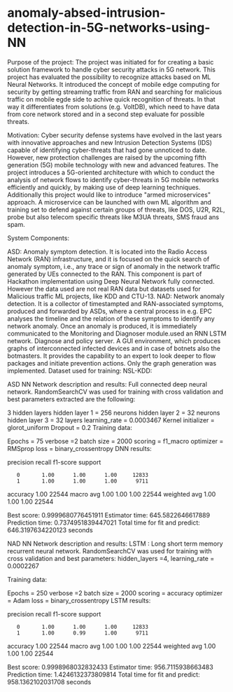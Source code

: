 # anomaly-absed-intrusion-detection-in-5G-networks-using-NN



Purpose of the project: The project was initiated for for creating a basic solution framework to handle cyber security attacks in 5G network. This project has evaluated the possibility to recognize attacks based on ML Neural Networks. It introduced the concept of mobile edge computing for security by getting streaming traffic from RAN and searching for malicious traffic on mobile egde side to achive quick recognition of threats. In that way it differentiates from solutions (e.g. VoltDB), which need to have data from core network stored and in a second step evaluate for possible threats.

Motivation: Cyber security defense systems have evolved in the last years with innovative approaches and new Intrusion Detection Systems (IDS) capable of identifying cyber-threats that had gone unnoticed to date. However, new protection challenges are raised by the upcoming fifth generation (5G) mobile technology with new and advanced features. The project introduces a 5G-oriented architecture with which to conduct the analysis of network flows to identify cyber-threats in 5G mobile networks efficiently and quickly, by making use of deep learning techniques. Additionally this project would like to introduce "armed microservices" approach. A microservice can be launched with own ML algorithm and training set to defend against certain groups of threats, like DOS, U2R, R2L, probe but also telecom specific threats like M3UA threats, SMS fraud ans spam.

System Components:


ASD: Anomaly symptom detection. It is located into the Radio Access Network (RAN) infrastructure, and it is focused on the quick search of anomaly symptom, i.e., any trace or sign of anomaly in the network traffic generated by UEs connected to the RAN. This component is part of Hackathon implementation using Deep Neural Network fully connected. However the data used are not real RAN data but datasets used for Malicious traffic ML projects, like KDD and CTU-13.
NAD: Network anomaly detection. It is a collector of timestampted and RAN-associated symptoms, produced and forwarded by ASDs, where a central process in e.g. EPC analyses the timeline and the relation of these symptoms to identify any network anomaly. Once an anomaly is produced, it is immediately communicated to the Monitoring and Diagnoser module.used an RNN LSTM network.
Diagnose and policy server. A GUI environment, which produces graphs of interconnected infected devices and in case of botnets also the botmasters. It provides the capability to an expert to look deeper to flow packages and initiate prevention actions. Only the graph generation was implemented.
Dataset used for training: NSL-KDD:

ASD NN Network description and results: Full connected deep neural network. RandomSearchCV was used for training with cross validation and best parameters extracted are the following:

3 hidden layers
hidden layer 1 = 256 neurons
hidden layer 2 = 32 neurons
hidden layer 3 = 32 layers
learning_rate = 0.0003467
Kernel initializer = glorot_uniform
Dropout = 0.2
Training data:

Epochs = 75
verbose =2
batch size = 2000
scoring = f1_macro
optimizer = RMSprop
loss = binary_crossentropy
DNN results:

precision recall f1-score support

       0       1.00      1.00      1.00     12833
       1       1.00      1.00      1.00      9711

accuracy                           1.00     22544
macro avg 1.00 1.00 1.00 22544 weighted avg 1.00 1.00 1.00 22544

Best score: 0.9999680776451911
Estimator time: 645.5822646617889
Prediction time: 0.7374951839447021
Total time for fit and predict: 646.3197634220123 seconds


NAD NN Network description and results: LSTM : Long short term memory recurrent neural network. RandomSearchCV was used for training with cross validation and best parameters: hidden_layers =4, learning_rate = 0.0002267

Training data:

Epochs = 250
verbose =2
batch size = 2000
scoring = accuracy
optimizer = Adam
loss = binary_crossentropy
LSTM results:

precision recall f1-score support

       0       1.00      1.00      1.00     12833
       1       1.00      0.99      1.00      9711

accuracy                           1.00     22544
macro avg 1.00 1.00 1.00 22544 weighted avg 1.00 1.00 1.00 22544

Best score: 0.9998968032832433
Estimator time: 956.7115938663483
Prediction time: 1.4246132373809814
Total time for fit and predict: 958.1362102031708 seconds
